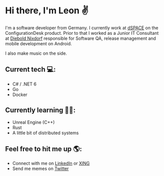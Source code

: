 # Hi there, I'm Leon ✌
I'm a software developer from Germany. I currently work at [dSPACE](https://www.dspace.com/en/inc/home.cfm) on the ConfigurationDesk product. Prior to that I worked as a Junior IT Consultant at [Diebold Nixdorf](https://www.dieboldnixdorf.com/en-us/) responsible for Software QA, release management and mobile development on Android.

I also make music on the side.

## Current tech 💻:
- C# / .NET 6
- Go
- Docker

## Currently learning 👨‍🎓:
- Unreal Engine (C++)
- Rust
- A little bit of distributed systems

## Feel free to hit me up 🌎:
- Connect with me on [LinkedIn](https://www.linkedin.com/in/leon-baitinger-b7a2b9112/) or [XING](https://www.xing.com/profile/Leon_Baitinger/cv)
- Send me memes on [Twitter](https://twitter.com/itsfrankiefunk)
<!--
**takethebait/takethebait** is a ✨ _special_ ✨ repository because its `README.md` (this file) appears on your GitHub profile.

Here are some ideas to get you started:

- 🔭 I’m currently working on ...
- 🌱 I’m currently learning ...
- 👯 I’m looking to collaborate on ...
- 🤔 I’m looking for help with ...
- 💬 Ask me about ...
- 📫 How to reach me: ...
- 😄 Pronouns: ...
- ⚡ Fun fact: ...
-->
